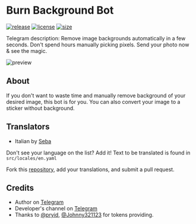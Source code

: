 # Burn Background Bot
[![release](https://img.shields.io/badge/release-v1.3.4-green.svg?style=flat)]()
[![license](https://img.shields.io/github/license/s0ftik3/random-animals)]()
[![size](https://img.shields.io/github/languages/code-size/s0ftik3/random-animals)]()

Telegram description: Remove image backgrounds automatically in a few seconds. Don't spend hours manually picking pixels. Send your photo now & see the magic.

![preview](https://i.ibb.co/dKxZf5G/preview.png)

## About
If you don't want to waste time and manually remove background of your desired image, this bot is for you. You can also convert your image to a sticker without background.

## Translators

* Italian by [Seba](https://t.me/probably_dead)

Don't see your language on the list? Add it!
Text to be translated is found in `src/locales/en.yaml`

Fork this [repository](https://github.com/s0ftik3/burnbg-bot), add your translations, and submit a pull request.

## Credits
- Author on [Telegram](https://t.me/vychs)
- Developer's channel on [Telegram](https://t.me/softik)
- Thanks to [@pryid](https://t.me/pryid), [@Johnny321123](https://t.me/Johnny321123) for tokens providing.